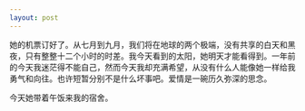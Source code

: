 ```yaml
---
layout: post
---
```


她的机票订好了。从七月到九月，我们将在地球的两个极端，没有共享的白天和黑夜，只有整整十二个小时的时差。我今天看到的太阳，她明天才能看得到。一年前的今天我迷茫得不能自己，然而今天我却充满希望，从没有什么人能像她一样给我勇气和向往。也许短暂分别不是什么坏事吧。爱情是一碗历久弥深的思念。

今天她带着午饭来我的宿舍。
